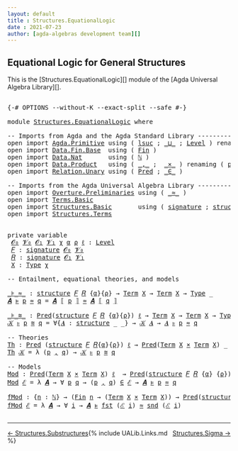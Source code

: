 ```yaml
---
layout: default
title : Structures.EquationalLogic
date : 2021-07-23
author: [agda-algebras development team][]
---
```


## <a id="equational-logic-for-general-structures">Equational Logic for General Structures</a>

This is the [Structures.EquationalLogic][] module of the [Agda Universal Algebra Library][].

<pre class="Agda">

<a id="326" class="Symbol">{-#</a> <a id="330" class="Keyword">OPTIONS</a> <a id="338" class="Pragma">--without-K</a> <a id="350" class="Pragma">--exact-split</a> <a id="364" class="Pragma">--safe</a> <a id="371" class="Symbol">#-}</a>

<a id="376" class="Keyword">module</a> <a id="383" href="Structures.EquationalLogic.html" class="Module">Structures.EquationalLogic</a> <a id="410" class="Keyword">where</a>

<a id="417" class="Comment">-- Imports from Agda and the Agda Standard Library --------------------------------------</a>
<a id="507" class="Keyword">open</a> <a id="512" class="Keyword">import</a> <a id="519" href="Agda.Primitive.html" class="Module">Agda.Primitive</a> <a id="534" class="Keyword">using</a> <a id="540" class="Symbol">(</a> <a id="542" href="Agda.Primitive.html#780" class="Primitive">lsuc</a> <a id="547" class="Symbol">;</a> <a id="549" href="Agda.Primitive.html#810" class="Primitive Operator">_⊔_</a> <a id="553" class="Symbol">;</a> <a id="555" href="Agda.Primitive.html#597" class="Postulate">Level</a> <a id="561" class="Symbol">)</a> <a id="563" class="Keyword">renaming</a> <a id="572" class="Symbol">(</a> <a id="574" href="Agda.Primitive.html#326" class="Primitive">Set</a> <a id="578" class="Symbol">to</a> <a id="581" class="Primitive">Type</a> <a id="586" class="Symbol">)</a>
<a id="588" class="Keyword">open</a> <a id="593" class="Keyword">import</a> <a id="600" href="Data.Fin.Base.html" class="Module">Data.Fin.Base</a>  <a id="615" class="Keyword">using</a> <a id="621" class="Symbol">(</a> <a id="623" href="Data.Fin.Base.html#1126" class="Datatype">Fin</a> <a id="627" class="Symbol">)</a>
<a id="629" class="Keyword">open</a> <a id="634" class="Keyword">import</a> <a id="641" href="Data.Nat.html" class="Module">Data.Nat</a>       <a id="656" class="Keyword">using</a> <a id="662" class="Symbol">(</a> <a id="664" href="Agda.Builtin.Nat.html#192" class="Datatype">ℕ</a> <a id="666" class="Symbol">)</a>
<a id="668" class="Keyword">open</a> <a id="673" class="Keyword">import</a> <a id="680" href="Data.Product.html" class="Module">Data.Product</a>   <a id="695" class="Keyword">using</a> <a id="701" class="Symbol">(</a> <a id="703" href="Agda.Builtin.Sigma.html#236" class="InductiveConstructor Operator">_,_</a> <a id="707" class="Symbol">;</a>  <a id="710" href="Data.Product.html#1167" class="Function Operator">_×_</a> <a id="714" class="Symbol">)</a> <a id="716" class="Keyword">renaming</a> <a id="725" class="Symbol">(</a> <a id="727" href="Agda.Builtin.Sigma.html#252" class="Field">proj₁</a> <a id="733" class="Symbol">to</a> <a id="736" class="Field">fst</a> <a id="740" class="Symbol">;</a> <a id="742" href="Agda.Builtin.Sigma.html#264" class="Field">proj₂</a> <a id="748" class="Symbol">to</a> <a id="751" class="Field">snd</a> <a id="755" class="Symbol">)</a>
<a id="757" class="Keyword">open</a> <a id="762" class="Keyword">import</a> <a id="769" href="Relation.Unary.html" class="Module">Relation.Unary</a> <a id="784" class="Keyword">using</a> <a id="790" class="Symbol">(</a> <a id="792" href="Relation.Unary.html#1101" class="Function">Pred</a> <a id="797" class="Symbol">;</a> <a id="799" href="Relation.Unary.html#1523" class="Function Operator">_∈_</a> <a id="803" class="Symbol">)</a>

<a id="806" class="Comment">-- Imports from the Agda Universal Algebra Library --------------------------------------</a>
<a id="896" class="Keyword">open</a> <a id="901" class="Keyword">import</a> <a id="908" href="Overture.Preliminaries.html" class="Module">Overture.Preliminaries</a> <a id="931" class="Keyword">using</a> <a id="937" class="Symbol">(</a> <a id="939" href="Overture.Preliminaries.html#9602" class="Function Operator">_≈_</a> <a id="943" class="Symbol">)</a>
<a id="945" class="Keyword">open</a> <a id="950" class="Keyword">import</a> <a id="957" href="Terms.Basic.html" class="Module">Terms.Basic</a>
<a id="969" class="Keyword">open</a> <a id="974" class="Keyword">import</a> <a id="981" href="Structures.Basic.html" class="Module">Structures.Basic</a>       <a id="1004" class="Keyword">using</a> <a id="1010" class="Symbol">(</a> <a id="1012" href="Structures.Basic.html#1231" class="Record">signature</a> <a id="1022" class="Symbol">;</a> <a id="1024" href="Structures.Basic.html#1565" class="Record">structure</a> <a id="1034" class="Symbol">;</a> <a id="1036" href="Structures.Basic.html#2197" class="Function Operator">_ᵒ_</a> <a id="1040" class="Symbol">)</a>
<a id="1042" class="Keyword">open</a> <a id="1047" class="Keyword">import</a> <a id="1054" href="Structures.Terms.html" class="Module">Structures.Terms</a>


<a id="1073" class="Keyword">private</a> <a id="1081" class="Keyword">variable</a>
 <a id="1091" href="Structures.EquationalLogic.html#1091" class="Generalizable">𝓞₀</a> <a id="1094" href="Structures.EquationalLogic.html#1094" class="Generalizable">𝓥₀</a> <a id="1097" href="Structures.EquationalLogic.html#1097" class="Generalizable">𝓞₁</a> <a id="1100" href="Structures.EquationalLogic.html#1100" class="Generalizable">𝓥₁</a> <a id="1103" href="Structures.EquationalLogic.html#1103" class="Generalizable">χ</a> <a id="1105" href="Structures.EquationalLogic.html#1105" class="Generalizable">α</a> <a id="1107" href="Structures.EquationalLogic.html#1107" class="Generalizable">ρ</a> <a id="1109" href="Structures.EquationalLogic.html#1109" class="Generalizable">ℓ</a> <a id="1111" class="Symbol">:</a> <a id="1113" href="Agda.Primitive.html#597" class="Postulate">Level</a>
 <a id="1120" href="Structures.EquationalLogic.html#1120" class="Generalizable">𝐹</a> <a id="1122" class="Symbol">:</a> <a id="1124" href="Structures.Basic.html#1231" class="Record">signature</a> <a id="1134" href="Structures.EquationalLogic.html#1091" class="Generalizable">𝓞₀</a> <a id="1137" href="Structures.EquationalLogic.html#1094" class="Generalizable">𝓥₀</a>
 <a id="1141" href="Structures.EquationalLogic.html#1141" class="Generalizable">𝑅</a> <a id="1143" class="Symbol">:</a> <a id="1145" href="Structures.Basic.html#1231" class="Record">signature</a> <a id="1155" href="Structures.EquationalLogic.html#1097" class="Generalizable">𝓞₁</a> <a id="1158" href="Structures.EquationalLogic.html#1100" class="Generalizable">𝓥₁</a>
 <a id="1162" href="Structures.EquationalLogic.html#1162" class="Generalizable">X</a> <a id="1164" class="Symbol">:</a> <a id="1166" href="Structures.EquationalLogic.html#581" class="Primitive">Type</a> <a id="1171" href="Structures.EquationalLogic.html#1103" class="Generalizable">χ</a>

<a id="1174" class="Comment">-- Entailment, equational theories, and models</a>

<a id="_⊧_≈_"></a><a id="1222" href="Structures.EquationalLogic.html#1222" class="Function Operator">_⊧_≈_</a> <a id="1228" class="Symbol">:</a> <a id="1230" href="Structures.Basic.html#1565" class="Record">structure</a> <a id="1240" href="Structures.EquationalLogic.html#1120" class="Generalizable">𝐹</a> <a id="1242" href="Structures.EquationalLogic.html#1141" class="Generalizable">𝑅</a> <a id="1244" class="Symbol">{</a><a id="1245" href="Structures.EquationalLogic.html#1105" class="Generalizable">α</a><a id="1246" class="Symbol">}{</a><a id="1248" href="Structures.EquationalLogic.html#1107" class="Generalizable">ρ</a><a id="1249" class="Symbol">}</a> <a id="1251" class="Symbol">→</a> <a id="1253" href="Terms.Basic.html#1987" class="Datatype">Term</a> <a id="1258" href="Structures.EquationalLogic.html#1162" class="Generalizable">X</a> <a id="1260" class="Symbol">→</a> <a id="1262" href="Terms.Basic.html#1987" class="Datatype">Term</a> <a id="1267" href="Structures.EquationalLogic.html#1162" class="Generalizable">X</a> <a id="1269" class="Symbol">→</a> <a id="1271" href="Structures.EquationalLogic.html#581" class="Primitive">Type</a> <a id="1276" class="Symbol">_</a>
<a id="1278" href="Structures.EquationalLogic.html#1278" class="Bound">𝑨</a> <a id="1280" href="Structures.EquationalLogic.html#1222" class="Function Operator">⊧</a> <a id="1282" href="Structures.EquationalLogic.html#1282" class="Bound">p</a> <a id="1284" href="Structures.EquationalLogic.html#1222" class="Function Operator">≈</a> <a id="1286" href="Structures.EquationalLogic.html#1286" class="Bound">q</a> <a id="1288" class="Symbol">=</a> <a id="1290" href="Structures.EquationalLogic.html#1278" class="Bound">𝑨</a> <a id="1292" href="Structures.Terms.html#1466" class="Function Operator">⟦</a> <a id="1294" href="Structures.EquationalLogic.html#1282" class="Bound">p</a> <a id="1296" href="Structures.Terms.html#1466" class="Function Operator">⟧</a> <a id="1298" href="Overture.Preliminaries.html#9602" class="Function Operator">≈</a> <a id="1300" href="Structures.EquationalLogic.html#1278" class="Bound">𝑨</a> <a id="1302" href="Structures.Terms.html#1466" class="Function Operator">⟦</a> <a id="1304" href="Structures.EquationalLogic.html#1286" class="Bound">q</a> <a id="1306" href="Structures.Terms.html#1466" class="Function Operator">⟧</a>

<a id="_⊧_≋_"></a><a id="1309" href="Structures.EquationalLogic.html#1309" class="Function Operator">_⊧_≋_</a> <a id="1315" class="Symbol">:</a> <a id="1317" href="Relation.Unary.html#1101" class="Function">Pred</a><a id="1321" class="Symbol">(</a><a id="1322" href="Structures.Basic.html#1565" class="Record">structure</a> <a id="1332" href="Structures.EquationalLogic.html#1120" class="Generalizable">𝐹</a> <a id="1334" href="Structures.EquationalLogic.html#1141" class="Generalizable">𝑅</a> <a id="1336" class="Symbol">{</a><a id="1337" href="Structures.EquationalLogic.html#1105" class="Generalizable">α</a><a id="1338" class="Symbol">}{</a><a id="1340" href="Structures.EquationalLogic.html#1107" class="Generalizable">ρ</a><a id="1341" class="Symbol">})</a> <a id="1344" href="Structures.EquationalLogic.html#1109" class="Generalizable">ℓ</a> <a id="1346" class="Symbol">→</a> <a id="1348" href="Terms.Basic.html#1987" class="Datatype">Term</a> <a id="1353" href="Structures.EquationalLogic.html#1162" class="Generalizable">X</a> <a id="1355" class="Symbol">→</a> <a id="1357" href="Terms.Basic.html#1987" class="Datatype">Term</a> <a id="1362" href="Structures.EquationalLogic.html#1162" class="Generalizable">X</a> <a id="1364" class="Symbol">→</a> <a id="1366" href="Structures.EquationalLogic.html#581" class="Primitive">Type</a> <a id="1371" class="Symbol">_</a>
<a id="1373" href="Structures.EquationalLogic.html#1373" class="Bound">𝒦</a> <a id="1375" href="Structures.EquationalLogic.html#1309" class="Function Operator">⊧</a> <a id="1377" href="Structures.EquationalLogic.html#1377" class="Bound">p</a> <a id="1379" href="Structures.EquationalLogic.html#1309" class="Function Operator">≋</a> <a id="1381" href="Structures.EquationalLogic.html#1381" class="Bound">q</a> <a id="1383" class="Symbol">=</a> <a id="1385" class="Symbol">∀{</a><a id="1387" href="Structures.EquationalLogic.html#1387" class="Bound">𝑨</a> <a id="1389" class="Symbol">:</a> <a id="1391" href="Structures.Basic.html#1565" class="Record">structure</a> <a id="1401" class="Symbol">_</a> <a id="1403" class="Symbol">_}</a> <a id="1406" class="Symbol">→</a> <a id="1408" href="Structures.EquationalLogic.html#1373" class="Bound">𝒦</a> <a id="1410" href="Structures.EquationalLogic.html#1387" class="Bound">𝑨</a> <a id="1412" class="Symbol">→</a> <a id="1414" href="Structures.EquationalLogic.html#1387" class="Bound">𝑨</a> <a id="1416" href="Structures.EquationalLogic.html#1222" class="Function Operator">⊧</a> <a id="1418" href="Structures.EquationalLogic.html#1377" class="Bound">p</a> <a id="1420" href="Structures.EquationalLogic.html#1222" class="Function Operator">≈</a> <a id="1422" href="Structures.EquationalLogic.html#1381" class="Bound">q</a>

<a id="1425" class="Comment">-- Theories</a>
<a id="Th"></a><a id="1437" href="Structures.EquationalLogic.html#1437" class="Function">Th</a> <a id="1440" class="Symbol">:</a> <a id="1442" href="Relation.Unary.html#1101" class="Function">Pred</a> <a id="1447" class="Symbol">(</a><a id="1448" href="Structures.Basic.html#1565" class="Record">structure</a> <a id="1458" href="Structures.EquationalLogic.html#1120" class="Generalizable">𝐹</a> <a id="1460" href="Structures.EquationalLogic.html#1141" class="Generalizable">𝑅</a><a id="1461" class="Symbol">{</a><a id="1462" href="Structures.EquationalLogic.html#1105" class="Generalizable">α</a><a id="1463" class="Symbol">}{</a><a id="1465" href="Structures.EquationalLogic.html#1107" class="Generalizable">ρ</a><a id="1466" class="Symbol">})</a> <a id="1469" href="Structures.EquationalLogic.html#1109" class="Generalizable">ℓ</a> <a id="1471" class="Symbol">→</a> <a id="1473" href="Relation.Unary.html#1101" class="Function">Pred</a><a id="1477" class="Symbol">(</a><a id="1478" href="Terms.Basic.html#1987" class="Datatype">Term</a> <a id="1483" href="Structures.EquationalLogic.html#1162" class="Generalizable">X</a> <a id="1485" href="Data.Product.html#1167" class="Function Operator">×</a> <a id="1487" href="Terms.Basic.html#1987" class="Datatype">Term</a> <a id="1492" href="Structures.EquationalLogic.html#1162" class="Generalizable">X</a><a id="1493" class="Symbol">)</a> <a id="1495" class="Symbol">_</a> <a id="1497" class="Comment">-- (ℓ₁ ⊔ χ)</a>
<a id="1509" href="Structures.EquationalLogic.html#1437" class="Function">Th</a> <a id="1512" href="Structures.EquationalLogic.html#1512" class="Bound">𝒦</a> <a id="1514" class="Symbol">=</a> <a id="1516" class="Symbol">λ</a> <a id="1518" class="Symbol">(</a><a id="1519" href="Structures.EquationalLogic.html#1519" class="Bound">p</a> <a id="1521" href="Agda.Builtin.Sigma.html#236" class="InductiveConstructor Operator">,</a> <a id="1523" href="Structures.EquationalLogic.html#1523" class="Bound">q</a><a id="1524" class="Symbol">)</a> <a id="1526" class="Symbol">→</a> <a id="1528" href="Structures.EquationalLogic.html#1512" class="Bound">𝒦</a> <a id="1530" href="Structures.EquationalLogic.html#1309" class="Function Operator">⊧</a> <a id="1532" href="Structures.EquationalLogic.html#1519" class="Bound">p</a> <a id="1534" href="Structures.EquationalLogic.html#1309" class="Function Operator">≋</a> <a id="1536" href="Structures.EquationalLogic.html#1523" class="Bound">q</a>

<a id="1539" class="Comment">-- Models</a>
<a id="Mod"></a><a id="1549" href="Structures.EquationalLogic.html#1549" class="Function">Mod</a> <a id="1553" class="Symbol">:</a> <a id="1555" href="Relation.Unary.html#1101" class="Function">Pred</a><a id="1559" class="Symbol">(</a><a id="1560" href="Terms.Basic.html#1987" class="Datatype">Term</a> <a id="1565" href="Structures.EquationalLogic.html#1162" class="Generalizable">X</a> <a id="1567" href="Data.Product.html#1167" class="Function Operator">×</a> <a id="1569" href="Terms.Basic.html#1987" class="Datatype">Term</a> <a id="1574" href="Structures.EquationalLogic.html#1162" class="Generalizable">X</a><a id="1575" class="Symbol">)</a> <a id="1577" href="Structures.EquationalLogic.html#1109" class="Generalizable">ℓ</a>  <a id="1580" class="Symbol">→</a> <a id="1582" href="Relation.Unary.html#1101" class="Function">Pred</a><a id="1586" class="Symbol">(</a><a id="1587" href="Structures.Basic.html#1565" class="Record">structure</a> <a id="1597" href="Structures.EquationalLogic.html#1120" class="Generalizable">𝐹</a> <a id="1599" href="Structures.EquationalLogic.html#1141" class="Generalizable">𝑅</a> <a id="1601" class="Symbol">{</a><a id="1602" href="Structures.EquationalLogic.html#1105" class="Generalizable">α</a><a id="1603" class="Symbol">}</a> <a id="1605" class="Symbol">{</a><a id="1606" href="Structures.EquationalLogic.html#1107" class="Generalizable">ρ</a><a id="1607" class="Symbol">})</a> <a id="1610" class="Symbol">_</a>  <a id="1613" class="Comment">-- (χ ⊔ ℓ₀)</a>
<a id="1625" href="Structures.EquationalLogic.html#1549" class="Function">Mod</a> <a id="1629" href="Structures.EquationalLogic.html#1629" class="Bound">ℰ</a> <a id="1631" class="Symbol">=</a> <a id="1633" class="Symbol">λ</a> <a id="1635" href="Structures.EquationalLogic.html#1635" class="Bound">𝑨</a> <a id="1637" class="Symbol">→</a> <a id="1639" class="Symbol">∀</a> <a id="1641" href="Structures.EquationalLogic.html#1641" class="Bound">p</a> <a id="1643" href="Structures.EquationalLogic.html#1643" class="Bound">q</a> <a id="1645" class="Symbol">→</a> <a id="1647" class="Symbol">(</a><a id="1648" href="Structures.EquationalLogic.html#1641" class="Bound">p</a> <a id="1650" href="Agda.Builtin.Sigma.html#236" class="InductiveConstructor Operator">,</a> <a id="1652" href="Structures.EquationalLogic.html#1643" class="Bound">q</a><a id="1653" class="Symbol">)</a> <a id="1655" href="Relation.Unary.html#1523" class="Function Operator">∈</a> <a id="1657" href="Structures.EquationalLogic.html#1629" class="Bound">ℰ</a> <a id="1659" class="Symbol">→</a> <a id="1661" href="Structures.EquationalLogic.html#1635" class="Bound">𝑨</a> <a id="1663" href="Structures.EquationalLogic.html#1222" class="Function Operator">⊧</a> <a id="1665" href="Structures.EquationalLogic.html#1641" class="Bound">p</a> <a id="1667" href="Structures.EquationalLogic.html#1222" class="Function Operator">≈</a> <a id="1669" href="Structures.EquationalLogic.html#1643" class="Bound">q</a>

<a id="fMod"></a><a id="1672" href="Structures.EquationalLogic.html#1672" class="Function">fMod</a> <a id="1677" class="Symbol">:</a> <a id="1679" class="Symbol">{</a><a id="1680" href="Structures.EquationalLogic.html#1680" class="Bound">n</a> <a id="1682" class="Symbol">:</a> <a id="1684" href="Agda.Builtin.Nat.html#192" class="Datatype">ℕ</a><a id="1685" class="Symbol">}</a> <a id="1687" class="Symbol">→</a> <a id="1689" class="Symbol">(</a><a id="1690" href="Data.Fin.Base.html#1126" class="Datatype">Fin</a> <a id="1694" href="Structures.EquationalLogic.html#1680" class="Bound">n</a> <a id="1696" class="Symbol">→</a> <a id="1698" class="Symbol">(</a><a id="1699" href="Terms.Basic.html#1987" class="Datatype">Term</a> <a id="1704" href="Structures.EquationalLogic.html#1162" class="Generalizable">X</a> <a id="1706" href="Data.Product.html#1167" class="Function Operator">×</a> <a id="1708" href="Terms.Basic.html#1987" class="Datatype">Term</a> <a id="1713" href="Structures.EquationalLogic.html#1162" class="Generalizable">X</a><a id="1714" class="Symbol">))</a> <a id="1717" class="Symbol">→</a> <a id="1719" href="Relation.Unary.html#1101" class="Function">Pred</a><a id="1723" class="Symbol">(</a><a id="1724" href="Structures.Basic.html#1565" class="Record">structure</a> <a id="1734" href="Structures.EquationalLogic.html#1120" class="Generalizable">𝐹</a> <a id="1736" href="Structures.EquationalLogic.html#1141" class="Generalizable">𝑅</a> <a id="1738" class="Symbol">{</a><a id="1739" href="Structures.EquationalLogic.html#1105" class="Generalizable">α</a><a id="1740" class="Symbol">}</a> <a id="1742" class="Symbol">{</a><a id="1743" href="Structures.EquationalLogic.html#1107" class="Generalizable">ρ</a><a id="1744" class="Symbol">})</a> <a id="1747" class="Symbol">_</a>
<a id="1749" href="Structures.EquationalLogic.html#1672" class="Function">fMod</a> <a id="1754" href="Structures.EquationalLogic.html#1754" class="Bound">ℰ</a> <a id="1756" class="Symbol">=</a> <a id="1758" class="Symbol">λ</a> <a id="1760" href="Structures.EquationalLogic.html#1760" class="Bound">𝑨</a> <a id="1762" class="Symbol">→</a> <a id="1764" class="Symbol">∀</a> <a id="1766" href="Structures.EquationalLogic.html#1766" class="Bound">i</a> <a id="1768" class="Symbol">→</a> <a id="1770" href="Structures.EquationalLogic.html#1760" class="Bound">𝑨</a> <a id="1772" href="Structures.EquationalLogic.html#1222" class="Function Operator">⊧</a> <a id="1774" href="Structures.EquationalLogic.html#736" class="Field">fst</a> <a id="1778" class="Symbol">(</a><a id="1779" href="Structures.EquationalLogic.html#1754" class="Bound">ℰ</a> <a id="1781" href="Structures.EquationalLogic.html#1766" class="Bound">i</a><a id="1782" class="Symbol">)</a> <a id="1784" href="Structures.EquationalLogic.html#1222" class="Function Operator">≈</a> <a id="1786" href="Structures.EquationalLogic.html#751" class="Field">snd</a> <a id="1790" class="Symbol">(</a><a id="1791" href="Structures.EquationalLogic.html#1754" class="Bound">ℰ</a> <a id="1793" href="Structures.EquationalLogic.html#1766" class="Bound">i</a><a id="1794" class="Symbol">)</a>

</pre>

--------------------------------

<span style="float:left;">[← Structures.Substructures](Structures.Substructures.html)</span>
<span style="float:right;">[Structures.Sigma →](Structures.Sigma.html)</span>

{% include UALib.Links.md %}

[agda-algebras development team]: https://github.com/ualib/agda-algebras#the-agda-algebras-development-team


